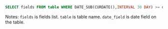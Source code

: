 ```sql
SELECT fields FROM table WHERE DATE_SUB(CURDATE(),INTERVAL 30 DAY) >= date_field;
```

Notes:
`fields` is fields list.
`table` is table name.
`date_field` is date field on the table.
